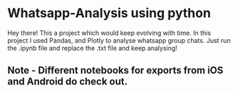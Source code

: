 # Whatsapp-Analysis using python
Hey there! This a project which would keep evolving with time.
In this project I used Pandas, and Plotly to analyse whatsapp group chats.
Just run the .ipynb file and replace the .txt file and keep analysing!

## Note - Different notebooks for exports from iOS and Android do check out.
